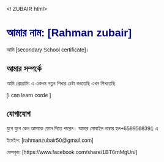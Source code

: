 <! ZUBAIR html>
<html lang="bn">
<head>
    <meta charset="UTF-8">
    <meta name="viewport" content="width=device-width, initial-scale=1.0">
    <title>আমার ব্যক্তিগত পেজ। আস্তে আস্তে শিখার চেষ্টা করতেছি। কিছু শিখতে হলে তার প্রতি আগ্রহ থাকা হয় সবচেয়ে বড় কথা সেই জিনিসটা আমার আছে ইনশাল্লাহ আমি সাকসেস হব</title>
    <style>
        body {
            font-family: Arial, sans-serif;
            margin: 20px;
        }
        h1 {
            color: darkblue;
        }
    </style>
</head>
<body>
    <h1>আমার নাম: [Rahman zubair]</h1>
    <p>আমি [secondary School certificate]।</p>
    <h2>আমার সম্পর্কে</h2>আমি প্রোগ্রামিং এ একদম নতুন শিখার চেষ্টা করতেছি এখন শিখতেছি
    <p>[I can learn corde ]</p>
    <h2>যোগাযোগ</h2>যুগে যুগে কেন আমাকে ফোন দিতে পারেন। আমার মোবাইল নাম্বার হল+6589568391 এ
    <p>ইমেইল: [rahmanzubair50@gmail.com]</p>
    <p>ফেসবুক: [https://www.facebook.com/share/1BT6rnMgUn/]</p>
</body>
</html>